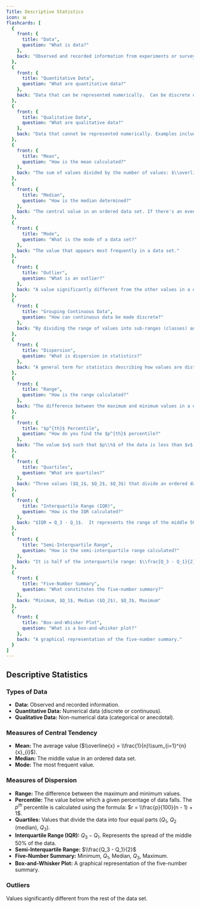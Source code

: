 ```yaml
---
Title: Descriptive Statistics
icon: 📊
flashcards: [
  {
    front: {
      title: "Data",
      question: "What is data?"
    },
    back: "Observed and recorded information from experiments or surveys."
  },
  {
    front: {
      title: "Quantitative Data",
      question: "What are quantitative data?"
    },
    back: "Data that can be represented numerically.  Can be discrete or continuous."
  },
  {
    front: {
      title: "Qualitative Data",
      question: "What are qualitative data?"
    },
    back: "Data that cannot be represented numerically. Examples include categorical and anecdotal data."
  },
  {
    front: {
      title: "Mean",
      question: "How is the mean calculated?"
    },
    back: "The sum of values divided by the number of values: $\\overline{x} = \\frac{1}{n}\\sum_{i=1}^{n}{x}_{i} = \\frac{{x}_{1} + {x}_{2} + \\cdots + {x}_{n}}{n}$"
  },
  {
    front: {
      title: "Median",
      question: "How is the median determined?"
    },
    back: "The central value in an ordered data set. If there's an even number of values, it's the average of the two middle values."
  },
  {
    front: {
      title: "Mode",
      question: "What is the mode of a data set?"
    },
    back: "The value that appears most frequently in a data set."
  },
  {
    front: {
      title: "Outlier",
      question: "What is an outlier?"
    },
    back: "A value significantly different from the other values in a data set."
  },
  {
    front: {
      title: "Grouping Continuous Data",
      question: "How can continuous data be made discrete?"
    },
    back: "By dividing the range of values into sub-ranges (classes) and assigning each value to its corresponding class."
  },
  {
    front: {
      title: "Dispersion",
      question: "What is dispersion in statistics?"
    },
    back: "A general term for statistics describing how values are distributed around the center."
  },
  {
    front: {
      title: "Range",
      question: "How is the range calculated?"
    },
    back: "The difference between the maximum and minimum values in a data set."
  },
  {
    front: {
      title: "$p^{th}$ Percentile",
      question: "How do you find the $p^{th}$ percentile?"
    },
    back: "The value $v$ such that $p\\%$ of the data is less than $v$.  The formula is: $r = \\frac{p}{100}(n - 1) + 1$, where $r$ is the position of the $p^{th}$ percentile in an ordered data set of $n$ values."
  },
  {
    front: {
      title: "Quartiles",
      question: "What are quartiles?"
    },
    back: "Three values ($Q_1$, $Q_2$, $Q_3$) that divide an ordered data set into four equal groups. $Q_2$ is the median."
  },
  {
    front: {
      title: "Interquartile Range (IQR)",
      question: "How is the IQR calculated?"
    },
    back: "$IQR = Q_3 - Q_1$.  It represents the range of the middle 50% of the data."
  },
  {
    front: {
      title: "Semi-Interquartile Range",
      question: "How is the semi-interquartile range calculated?"
    },
    back: "It is half of the interquartile range: $\\frac{Q_3 - Q_1}{2}$"
  },
  {
    front: {
      title: "Five-Number Summary",
      question: "What constitutes the five-number summary?"
    },
    back: "Minimum, $Q_1$, Median ($Q_2$), $Q_3$, Maximum"
  },
  {
    front: {
      title: "Box-and-Whisker Plot",
      question: "What is a box-and-whisker plot?"
    },
    back: "A graphical representation of the five-number summary."
  }
]
---
```


## Descriptive Statistics

### Types of Data

* **Data:** Observed and recorded information.
* **Quantitative Data:** Numerical data (discrete or continuous).
* **Qualitative Data:** Non-numerical data (categorical or anecdotal).

### Measures of Central Tendency

* **Mean:** The average value ($\\overline{x} = \\frac{1}{n}\\sum_{i=1}^{n}{x}_{i}$).
* **Median:** The middle value in an ordered data set.
* **Mode:** The most frequent value.

### Measures of Dispersion

* **Range:** The difference between the maximum and minimum values.
* **Percentile:** The value below which a given percentage of data falls.  The $p^{th}$ percentile is calculated using the formula: $r = \\frac{p}{100}(n - 1) + 1$.
* **Quartiles:** Values that divide the data into four equal parts ($Q_1$, $Q_2$ (median), $Q_3$).
* **Interquartile Range (IQR):** $Q_3 - Q_1$. Represents the spread of the middle 50% of the data.
* **Semi-Interquartile Range:** $\\frac{Q_3 - Q_1}{2}$
* **Five-Number Summary:** Minimum, $Q_1$, Median, $Q_3$, Maximum.
* **Box-and-Whisker Plot:** A graphical representation of the five-number summary.

### Outliers

Values significantly different from the rest of the data set.


